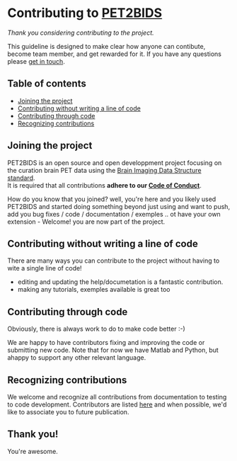 # Contributing to [PET2BIDS](https://github.com/openneuropet/PET2BIDS/)

*Thank you considering contributing to the project.*

This guideline is designed to make clear how anyone can contibute, become team member, and get rewarded for it.
If you have any questions please [get in touch](openneuropet@gmail.com).

## Table of contents

*   [Joining the project](#joining-the-project)
*   [Contributing without writing a line of code](#Contributing-without-writing-a-line-of-code)
*   [Contributing through code](#Contributing-through-code)
*   [Recognizing contributions](#recognizing-contributions)

## Joining the project

PET2BIDS is an open source and open developpment project focusing on the curation brain PET data using the [Brain Imaging Data Structure standard](https://github.com/bids-standard).  
It is required that all contributions **adhere to our [Code of Conduct](code_of_conduct.md)**.

How do you know that you joined? well, you're here and you likely used PET2BIDS and started doing something beyond just using and want to push, add you bug fixes / code / documentation / exemples .. ot have your own extension - Welcome! you are now part of the project.

## Contributing without writing a line of code

There are many ways you can contribute to the project without having to wite a single line of code!
- editing and updating the help/documetation is a fantastic contribution.
- making any tutorials, exemples available is great too

## Contributing through code

Obviously, there is always work to do to make code better :-)

We are happy to have contributors fixing and improving the code or submitting new code. Note that for now we have Matlab and Python, but ahappy to support any other relevant language.

## Recognizing contributions

We welcome and recognize all contributions from documentation to testing to code development. Contributors are listed [here](https://github.com/openneuropet/PET2BIDS/blob/main/contributors.md) and when possible, we'd like to associate you to future publication.

## Thank you!

You're awesome.
